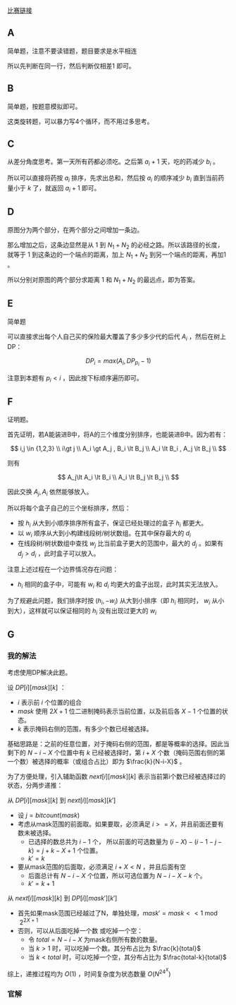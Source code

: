 [比赛链接](https://atcoder.jp/contests/abc309/tasks)

## A

简单题，注意不要读错题，题目要求是水平相连

所以先判断在同一行，然后判断仅相差1 即可。

## B

简单题，按题意模拟即可。

这类旋转题，可以暴力写4个循环，而不用过多思考。

## C

从差分角度思考。第一天所有药都必须吃。之后第 $a_i+1$ 天，吃的药减少 $b_i$ 。

所以可以直接将药按 $a_i$ 排序，先求出总和，然后按 $a_i$ 的顺序减少 $b_i$ 直到当前药量小于 $k$ 了，就返回 $a_i+1$ 即可。

## D

原图分为两个部分，在两个部分之间增加一条边。

那么增加之后，这条边显然是从 $1$ 到 $N_1+N_2$ 的必经之路。所以该路径的长度，就等于 $1$ 到这条边的一个端点的距离，加上 $N_1+N_2$ 到另一个端点的距离，再加1 。

所以分别对原图的两个部分求距离 $1$ 和 $N_1+N_2$ 的最远点，即为答案。

## E

简单题

可以直接求出每个人自己买的保险最大覆盖了多少多少代的后代 $A_i$ ，然后在树上DP：

$$
DP_i = max(A_i, DP_{p_i} - 1)
$$

注意到本题有 $p_i \lt i$ ，因此按下标顺序遍历即可。

## F

证明题。

首先证明，若A能装进B中，将A的三个维度分别排序，也能装进B中。因为若有：

$$
i,j \in {1,2,3} \\
i\gt j \\
A_i \gt A_j , B_i \lt B_j \\
A_i \lt B_i , A_j \lt B_j \\
$$

则有

$$
A_j\lt A_i \lt B_i \\
A_i \lt B_j \lt B_j \\
$$

因此交换 $A_j, A_i$ 依然能够放入。

所以将每个盒子自己的三个坐标排序，然后：

* 按 $h_i$ 从大到小顺序排序所有盒子，保证已经处理过的盒子 $h_i$ 都更大。
* 以 $w_i$ 顺序从大到小构建线段树/树状数组。在其中保存最大的 $d_i$ 
* 在线段树/树状数组中查找 $w_j$ 比当前盒子更大的范围中，最大的 $d_j$ 。如果有 $d_j>d_i$ ，此时盒子可以放入。

注意上述过程在一个边界情况存在问题：

* $h_i$ 相同的盒子中，可能有 $w_i$ 和 $d_i$ 均更大的盒子出现，此时其实无法放入。

为了规避此问题，我们排序时按 $(h_i, -w_i)$ 从大到小排序（即 $h_i$ 相同时， $w_i$ 从小到大），这样就可以保证相同的 $h_i$ 没有出现过更大的 $w_i$

## G

### 我的解法

考虑使用DP解决此题。

设 $DP[i][mask][k]$ ：

* $i$ 表示前 $i$ 个位置的组合
* $mask$ 使用 $2X+1$ 位二进制掩码表示当前位置，以及前后各 $X-1$ 个位置的状态。
* $k$ 表示掩码右侧的范围，有多少个数已经被选择。

基础思路是：之前的任意位置，对于掩码右侧的范围，都是等概率的选择。因此当剩下的 $N-i-X$ 个位置中有 $k$ 已经被选择时，第 $i+X$ 个数（掩码范围右侧的第一个数）被选择的概率（或组合占比）即为 $\frac{k}{N-i-X}$ 。

为了方便处理，引入辅助函数 $next[i][mask][k]$ 表示当前第i个数已经被选择过的状态，分两步递推：

从 $DP[i][mask][k]$ 到 $next[i][mask][k']$ 

* 设 $j=bitcount(mask)$ 
* 考虑从mask范围的前面取。如果要取，必须满足 $i>=X$，并且前面还要有数未被选择。
    * 已选择的数总共为 $i-1$ 个， 所以前面的可选数量为 $(i-X) - (i-1-j-k) = j+k-X+1$ 个位置。
    * $k' = k$ 
* 要从mask范围的后面取，必须满足 $i+X\lt N$ ，并且后面有空
    * 后面总计有 $N-i-X$ 个位置，所以可选位置为 $N-i-X-k$ 个。
    * $k' = k+1$

从 $next[i][mask][k]$ 到 $DP[i][mask'][k']$  

* 首先如果mask范围已经越过了N，单独处理，$mask' = mask <<1 \bmod 2^{2X+1}$
* 否则，可以从后面吃掉一个数 或吃掉一个空：
    * 令 $total = N-i-X$ 为mask右侧所有数的数量。
    * 当 $k\gt 1$ 时，可以吃掉一个数。其分布占比为 $\frac{k}{total}$
    * 当 $k\lt total$ 时，可以吃掉一个空，其分布占比为 $\frac{total-k}{total}$

综上，递推过程均为 $O(1)$ ，时间复杂度为状态数量 $O(N^24^X)$

### 官解

